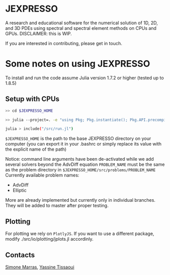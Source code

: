 # JEXPRESSO
A research and educational software for the numerical solution of 1D, 2D, and 3D PDEs using spectral and spectral element methods on CPUs and GPUs. DISCLAIMER: this is WIP.

If you are interested in contributing, please get in touch.

# Some notes on using JEXPRESSO

To install and run the code assume Julia
version 1.7.2 or higher (tested up to 1.8.5)

## Setup with CPUs

```bash
>> cd $JEXPRESSO_HOME
```

```bash
>> julia --project=. -e "using Pkg; Pkg.instantiate(); Pkg.API.precompile()"
```


```bash
julia > include("/src/run.jl")
```

`$JEXPRESSO_HOME` is the path to the base JEXPRESSO directory on your computer (you can export it in your .bashrc or simply replace its value with the explicit name of the path)

Notice: command line arguments have been de-activated while we add several solvers beyond the AdvDiff equation
`PROBLEM_NAME` must be the same as the problem directory in `$JEXPRESSO_HOME/src/problems/PROBLEM_NAME`
Currently available problem names:

* AdvDiff
* Elliptic

More are already implemented but currently only in individual branches. They will be added to master after proper testing.

## Plotting
For plotting we rely on `PlotlyJS`. If you want to use a different package,
modify ./src/io/plotting/jplots.jl accordinly.

## Contacts
[Simone Marras](mailto:smarras@njit.edu), [Yassine Tissaoui](mailto:yt277@njit.edu)

